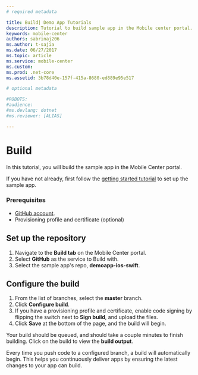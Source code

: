 ```yaml
---
# required metadata

title: Build| Demo App Tutorials
description: Tutorial to build sample app in the Mobile center portal.
keywords: mobile-center
authors: sabrinaj206
ms.author: t-sajia
ms.date: 06/27/2017
ms.topic: article
ms.service: mobile-center
ms.custom:
ms.prod: .net-core
ms.assetid: 3b78d40e-157f-415a-8680-ed889e95e517

# optional metadata

#ROBOTS:
#audience:
#ms.devlang: dotnet
#ms.reviewer: [ALIAS]

---
```


# Build
In this tutorial, you will build the sample app in the Mobile Center portal.

If you have not already, first follow the [getting started tutorial](/getting-started.md) to set up the sample app.


### Prerequisites
- [GitHub account](https://github.com/join).
- Provisioning profile and certificate (optional)

<!--
## Add a shared scheme
To build the sample app, you'll first have to add a shared scheme to the project.
1. Open the sample app's **.xcworkspace** in XCode.
2. Select **Product** > **Scheme** > **Manage Schemes**.
3. Check the **shared** box for the project
4. Push the changes to GitHub.
-->
## Set up the repository
1. Navigate to the **Build tab** on the Mobile Center portal.
2. Select **GitHub** as the service to Build with.
3. Select the sample app's repo, **demoapp-ios-swift**.

## Configure the build
1. From the list of branches, select the **master** branch.
2. Click **Configure build**.
3. If you have a provisioning profile and certificate, enable code signing by flipping the switch next to **Sign build**, and upload the files.
4. Click **Save** at the bottom of the page, and the build will begin.

Your build should be queued, and should take a couple minutes to finish building. Click on the build to view the **build output**.

Every time you push code to a configured branch, a build will automatically begin. This helps you continuously deliver apps by ensuring the latest changes to your app can build.
